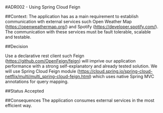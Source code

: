 #ADR002 - Using Spring Cloud Feign

##Context:
The application has as a main requirement to establish communication wth external services such Open Weather Map (https://openweathermap.org/) and Spotify (https://developer.spotify.com/). The communication with these services must be fault tolerable, scalable and testable. 

##Decision

Use a declarative rest client such Feign (https://github.com/OpenFeign/feign) will imprive our application performance with a strong self-explanatory and already tested solution. We will use Spring Cloud Feign module (https://cloud.spring.io/spring-cloud-netflix/multi/multi_spring-cloud-feign.html) which uses native Spring MVC annotations for query mapping.

##Status
Accepted

##Consequences
The application consumes external services in the most efficient way.